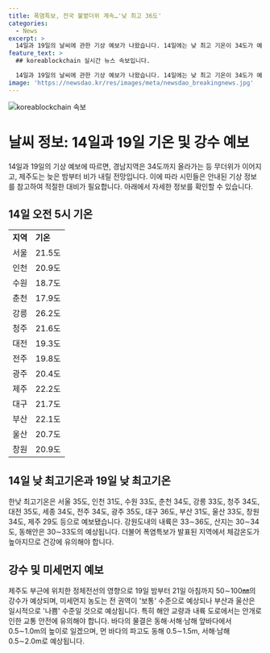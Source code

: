 ```yaml
---
title: 폭염특보, 전국 불볕더위 계속…'낮 최고 36도'
categories:
  - News
excerpt: >
  14일과 19일의 날씨에 관한 기상 예보가 나왔습니다. 14일에는 낮 최고 기온이 34도가 예상되며, 19일에는 불볕더위가 이어지는 가운데 제주도에는 비가 내릴 것으로 예보되었습니다. 전국 주요 지역의 기온은 다양한데, 폭염특보가 발표된 지역에서는 최고 체감 온도가 33도 내외로 높아지겠고, 제주도 부근에 위치한 지역에서는 비가 예상됩니다. 미세먼지 농도는 '보통'으로 예상되지만 부산과 울산은 '나쁨' 수준이 될 가능성이 있습니다. 또한, 교량과 강, 호수, 골짜기 주변 도로에서는 안개가 짙게 끼는 곳이 있을 수 있으니 교통 안전에 유의해야 합니다. 바다의 물결은 0.5∼2.0m로 예상됩니다.
feature_text: >
  ## koreablockchain 실시간 뉴스 속보입니다.

  14일과 19일의 날씨에 관한 기상 예보가 나왔습니다. 14일에는 낮 최고 기온이 34도가 예상되며, 19일에는 불볕더위가 이어지는 가운데 제주도에는 비가 내릴 것으로 예보되었습니다. 전국 주요 지역의 기온은 다양한데, 폭염특보가 발표된 지역에서는 최고 체감 온도가 33도 내외로 높아지겠고, 제주도 부근에 위치한 지역에서는 비가 예상됩니다. 미세먼지 농도는 '보통'으로 예상되지만 부산과 울산은 '나쁨' 수준이 될 가능성이 있습니다. 또한, 교량과 강, 호수, 골짜기 주변 도로에서는 안개가 짙게 끼는 곳이 있을 수 있으니 교통 안전에 유의해야 합니다. 바다의 물결은 0.5∼2.0m로 예상됩니다.
image: 'https://newsdao.kr/res/images/meta/newsdao_breakingnews.jpg'
---
```


<p><img src="https://newsdao.kr/res/images/meta/newsdao_breakingnews.jpg" alt="koreablockchain 속보" /></p>

<h1>날씨 정보: 14일과 19일 기온 및 강수 예보</h1>

<p data-ke-size="size16">14일과 19일의 기상 예보에 따르면, 경남지역은 34도까지 올라가는 등 무더위가 이어지고, 제주도는 늦은 밤부터 비가 내릴 전망입니다. 이에 따라 시민들은 안내된 기상 정보를 참고하여 적절한 대비가 필요합니다. 아래에서 자세한 정보를 확인할 수 있습니다.</p>

<h2>14일 오전 5시 기온</h2>

<table>
  <tr>
    <td><b>지역</b></td>
    <td><b>기온</b></td>
  </tr>
  <tr>
    <td>서울</td>
    <td>21.5도</td>
  </tr>
  <tr>
    <td>인천</td>
    <td>20.9도</td>
  </tr>
  <tr>
    <td>수원</td>
    <td>18.7도</td>
  </tr>
  <tr>
    <td>춘천</td>
    <td>17.9도</td>
  </tr>
  <tr>
    <td>강릉</td>
    <td>26.2도</td>
  </tr>
  <tr>
    <td>청주</td>
    <td>21.6도</td>
  </tr>
  <tr>
    <td>대전</td>
    <td>19.3도</td>
  </tr>
  <tr>
    <td>전주</td>
    <td>19.8도</td>
  </tr>
  <tr>
    <td>광주</td>
    <td>20.4도</td>
  </tr>
  <tr>
    <td>제주</td>
    <td>22.2도</td>
  </tr>
  <tr>
    <td>대구</td>
    <td>21.7도</td>
  </tr>
  <tr>
    <td>부산</td>
    <td>22.1도</td>
  </tr>
  <tr>
    <td>울산</td>
    <td>20.7도</td>
  </tr>
  <tr>
    <td>창원</td>
    <td>20.9도</td>
  </tr>
</table>

<h2>14일 낮 최고기온과 19일 낮 최고기온</h2>

<p data-ke-size="size16">한낮 최고기온은 서울 35도, 인천 31도, 수원 33도, 춘천 34도, 강릉 33도, 청주 34도, 대전 35도, 세종 34도, 전주 34도, 광주 35도, 대구 36도, 부산 31도, 울산 33도, 창원 34도, 제주 29도 등으로 예보됐습니다. 강원도내의 내륙은 33∼36도, 산지는 30∼34도, 동해안은 30∼33도의 예상됩니다. 더불어 폭염특보가 발표된 지역에서 체감온도가 높아지므로 건강에 유의해야 합니다.</p>

<h2>강수 및 미세먼지 예보</h2>

<p data-ke-size="size16">제주도 부근에 위치한 정체전선의 영향으로 19일 밤부터 21일 아침까지 50∼100㎜의 강수가 예상되며, 미세먼지 농도는 전 권역이 '보통' 수준으로 예상되나 부산과 울산은 일시적으로 '나쁨' 수준일 것으로 예상됩니다. 특히 해안 교량과 내륙 도로에서는 안개로 인한 교통 안전에 유의해야 합니다. 바다의 물결은 동해·서해·남해 앞바다에서 0.5∼1.0m의 높이로 일겠으며, 먼 바다의 파고도 동해 0.5∼1.5m, 서해·남해 0.5∼2.0m로 예상됩니다.</p>

